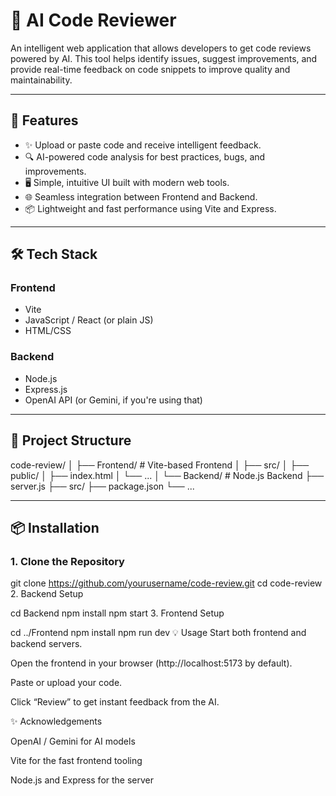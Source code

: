 # 🧠 AI Code Reviewer

An intelligent web application that allows developers to get code reviews powered by AI. This tool helps identify issues, suggest improvements, and provide real-time feedback on code snippets to improve quality and maintainability.

---

## 🚀 Features

- ✨ Upload or paste code and receive intelligent feedback.
- 🔍 AI-powered code analysis for best practices, bugs, and improvements.
- 🖥️ Simple, intuitive UI built with modern web tools.
- 🌐 Seamless integration between Frontend and Backend.
- 📦 Lightweight and fast performance using Vite and Express.

---

## 🛠️ Tech Stack

### Frontend
- Vite
- JavaScript / React (or plain JS)
- HTML/CSS

### Backend
- Node.js
- Express.js
- OpenAI API (or Gemini, if you're using that)

---

## 📁 Project Structure

code-review/
│
├── Frontend/ # Vite-based Frontend
│ ├── src/
│ ├── public/
│ ├── index.html
│ └── ...
│
└── Backend/ # Node.js Backend
├── server.js
├── src/
├── package.json
└── ...



---

## 📦 Installation

### 1. Clone the Repository
git clone https://github.com/yourusername/code-review.git
cd code-review
2. Backend Setup


cd Backend
npm install
npm start
3. Frontend Setup

cd ../Frontend
npm install
npm run dev
💡 Usage
Start both frontend and backend servers.

Open the frontend in your browser (http://localhost:5173 by default).

Paste or upload your code.

Click “Review” to get instant feedback from the AI.


✨ Acknowledgements

OpenAI / Gemini for AI models

Vite for the fast frontend tooling

Node.js and Express for the server
